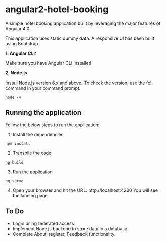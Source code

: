# angular2-hotel-booking
A simple hotel booking application built by leveraging the major features of Angular 4.0

This application uses static dummy data. A responsive UI has been built using Bootstrap.

**1. Angular CLI:**

Make sure you have Angular CLI installed

**2. Node.js**

Install Node.js version 6.x and above.
To check the version, use the fol. command in your command prompt.
  ```
  node -v
  ```

## Running the application
Follow the below steps to run the application:
1. Install the dependencies
  ```
  npm install
  ```
2. Transpile the code
  ```
  ng build
  ```
3. Run the application
  ```
  ng serve
  ```
4. Open your browser and hit the URL: http://localhost:4200
You will see the landing page.

## To Do
* Login using federated access
* Implement Node.js backend to store data in a database
* Complete About, register, Feedback functionality.
